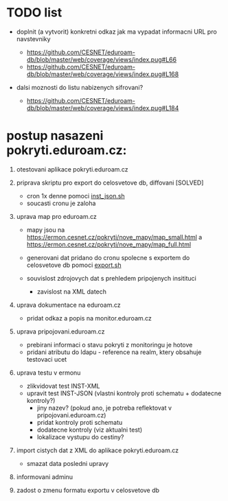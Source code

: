 # TODO list
- doplnit (a vytvorit) konkretni odkaz jak ma vypadat informacni URL pro navstevniky
  - https://github.com/CESNET/eduroam-db/blob/master/web/coverage/views/index.pug#L66
  - https://github.com/CESNET/eduroam-db/blob/master/web/coverage/views/index.pug#L168

- dalsi moznosti do listu nabizenych sifrovani?
  - https://github.com/CESNET/eduroam-db/blob/master/web/coverage/views/index.pug#L184

# postup nasazeni pokryti.eduroam.cz:
  1. otestovani aplikace pokryti.eduroam.cz

  2. priprava skriptu pro export do celosvetove db, diffovani [SOLVED]
     - cron 1x denne pomoci [inst_json.sh](https://github.com/CESNET/eduroam-db/blob/master/convertor/inst_json.sh)
     - soucasti cronu je zaloha

  3. uprava map pro eduroam.cz
     - mapy jsou na https://ermon.cesnet.cz/pokryti/nove_mapy/map_small.html a https://ermon.cesnet.cz/pokryti/nove_mapy/map_full.html
     - generovani dat pridano do cronu spolecne s exportem do celosvetove db pomoci [export.sh](https://github.com/CESNET/eduroam-db/blob/master/tools/export.sh)

     - souvislost zdrojovych dat s prehledem pripojenych insitituci
       - zavislost na XML datech

  4. uprava dokumentace na eduroam.cz
     - pridat odkaz a popis na monitor.eduroam.cz

  5. uprava pripojovani.eduroam.cz
     - prebirani informaci o stavu pokryti z monitoringu je hotove
     - pridani atributu do ldapu - reference na realm, ktery obsahuje testovaci ucet

  6. uprava testu v ermonu
     - zlikvidovat test INST-XML
     - upravit test INST-JSON (vlastni kontroly proti schematu + dodatecne kontroly?)
       - jiny nazev? (pokud ano, je potreba reflektovat v pripojovani.eduroam.cz)
       - pridat kontroly proti schematu
       - dodatecne kontroly (viz aktualni test)
       - lokalizace vystupu do cestiny?

  7. import cistych dat z XML do aplikace pokryti.eduroam.cz
     - smazat data posledni upravy

  8. informovani adminu

  9. zadost o zmenu formatu exportu v celosvetove db

